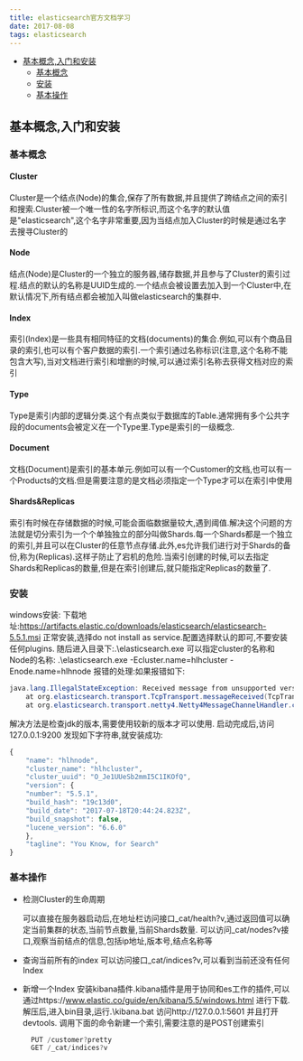 ```yaml
---
title: elasticsearch官方文档学习
date: 2017-08-08
tags: elasticsearch
---
```


<!-- MDTOC maxdepth:6 firsth1:1 numbering:0 flatten:0 bullets:1 updateOnSave:1 -->

- [基本概念,入门和安装](#基本概念,入门和安装)
   - [基本概念](#基本概念)
   - [安装](#安装)
   - [基本操作](#基本操作)
<!-- /MDTOC -->

## 基本概念,入门和安装

### 基本概念

#### Cluster
  Cluster是一个结点(Node)的集合,保存了所有数据,并且提供了跨结点之间的索引和搜索.Cluster被一个唯一性的名字所标识,而这个名字的默认值是"elasticsearch",这个名字非常重要,因为当结点加入Cluster的时候是通过名字去搜寻Cluster的
#### Node
  结点(Node)是Cluster的一个独立的服务器,储存数据,并且参与了Cluster的索引过程.结点的默认的名称是UUID生成的.一个结点会被设置去加入到一个Cluster中,在默认情况下,所有结点都会被加入叫做elasticsearch的集群中.
#### Index
  索引(Index)是一些具有相同特征的文档(documents)的集合.例如,可以有个商品目录的索引,也可以有个客户数据的索引.一个索引通过名称标识(注意,这个名称不能包含大写),当对文档进行索引和增删的时候,可以通过索引名称去获得文档对应的索引
#### Type
  Type是索引内部的逻辑分类.这个有点类似于数据库的Table.通常拥有多个公共字段的documents会被定义在一个Type里.Type是索引的一级概念.
#### Document
  文档(Document)是索引的基本单元.例如可以有一个Customer的文档,也可以有一个Products的文档.但是需要注意的是文档必须指定一个Type才可以在索引中使用
#### Shards&Replicas
  索引有时候在存储数据的时候,可能会面临数据量较大,遇到阈值.解决这个问题的方法就是切分索引为一个个单独独立的部分叫做Shards.每一个Shards都是一个独立的索引,并且可以在Cluster的任意节点存储.此外,es允许我们进行对于Shards的备份,称为(Replicas).这样子防止了宕机的危险.当索引创建的时候,可以去指定Shards和Replicas的数量,但是在索引创建后,就只能指定Replicas的数量了.

### 安装
  windows安装:
  下载地址:https://artifacts.elastic.co/downloads/elasticsearch/elasticsearch-5.5.1.msi
  正常安装,选择do not install as service.配置选择默认的即可,不要安装任何plugins.
  随后进入目录下:.\elasticsearch.exe
  可以指定cluster的名称和Node的名称: .\elasticsearch.exe -Ecluster.name=hlhcluster -Enode.name=hlhnode
  报错的处理:如果报错如下:
```java
java.lang.IllegalStateException: Received message from unsupported version: [2.0.0] minimal compatible version is: [5.0.0]
    at org.elasticsearch.transport.TcpTransport.messageReceived(TcpTransport.java:1236) ~[elasticsearch-5.1.1.jar:5.1.1]
    at org.elasticsearch.transport.netty4.Netty4MessageChannelHandler.channelRead(Netty4MessageChannelHandler.java:74) ~[transport-netty4-5.1.1.jar:5.1.1]
```
  解决方法是检查jdk的版本,需要使用较新的版本才可以使用.
  启动完成后,访问127.0.0.1:9200 发现如下字符串,就安装成功:
```js
{
	"name": "hlhnode",
	"cluster_name": "hlhcluster",
	"cluster_uuid": "O_Je1UUeSb2mmI5C1IKOfQ",
	"version": {
	"number": "5.5.1",
	"build_hash": "19c13d0",
	"build_date": "2017-07-18T20:44:24.823Z",
	"build_snapshot": false,
	"lucene_version": "6.6.0"
	},
	"tagline": "You Know, for Search"
}
```

### 基本操作

* 检测Cluster的生命周期

  可以直接在服务器启动后,在地址栏访问接口_cat/health?v,通过返回值可以确定当前集群的状态,当前节点数量,当前Shards数量.
  可以访问_cat/nodes?v接口,观察当前结点的信息,包括ip地址,版本号,结点名称等

* 查询当前所有的index
  可以访问接口_cat/indices?v,可以看到当前还没有任何Index

* 新增一个Index
  安装kibana插件.kibana插件是用于协同和es工作的插件,可以通过https://www.elastic.co/guide/en/kibana/5.5/windows.html 进行下载.
  解压后,进入bin目录,运行.\kibana.bat 访问http://127.0.0.1:5601 并且打开devtools.
  调用下面的命令新建一个索引,需要注意的是POST创建索引
  ```js
    PUT /customer?pretty
    GET /_cat/indices?v
  ```
